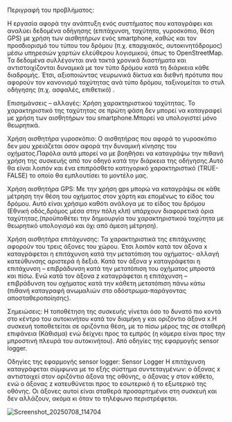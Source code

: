 Περιγραφή του προβλήματος:

Η εργασία αφορά την ανάπτυξη ενός συστήματος που καταγράφει και αναλύει δεδομένα
οδήγησης (επιτάχυνση, ταχύτητα, γυροσκόπιο, θέση GPS) με χρήση των αισθητήρων
ενός smartphone, καθώς και τον προσδιορισμό του τύπου του δρόμου (π.χ.
επαρχιακός, αυτοκινητόδρομος) μέσω υπηρεσιών χαρτών ελεύθερου λογισμικού, όπως
το OpenStreetMap. Τα δεδομένα συλλέγονται ανά τακτά χρονικά διαστήματα και
αντιστοιχίζονται δυναμικά με τον τύπο δρόμου κατά τη διάρκεια κάθε διαδρομής. Έτσι,
αξιοποιώντας νευρωνικά δίκτυα και διεθνή πρότυπα που αφορούν τον κανονισμό
ταχύτητας ανά τύπο δρόμου, ταξινομείται το στυλ οδήγησης (π.χ. ασφαλές, επιθετικό) .

Επισημάνσεις – αλλαγές:
Χρήση χαρακτηριστικού ταχύτητας. Το χαρακτηριστικό της ταχύτητας σε πρώτη φάση
δεν μπορεί να καταγραφεί με χρήση των αισθητήρων του smartphone.Μπορεί να
υπολογιστεί μόνο θεωρητικά.

Χρήση αισθητήρα γυροσκόπιο:
Ο αισθητήρας που αφορά το γυροσκόπιο δεν μου χρειάζεται όσον αφορά την δυναμική
κίνησης του οχήματος.Παρόλα αυτά μπορεί να με βοηθήσει να καταγράψω την πιθανή
χρήση της συσκευής από τον οδηγό κατά την διάρκεια της οδήγησης.Αυτό θα είναι
λοιπόν και ένα επιπρόσθετο κατηγορικό χαρακτηριστικό (TRUE-FALSE) το οποίο θα
εμπλουτίσει το μοντέλο μας.

Χρήση αισθητήρα GPS:
Με την χρήση gps μπορώ να καταγράψω σε κάθε μέτρηση την θέση του οχήματος στον
χάρτη και επομένως το είδος του δρόμου. Αυτό είναι χρήσιμο καθότι ανάλογα με το
είδος του δρόμου (Εθνική οδός,δρόμος μέσα στην πόλη κλπ) υπάρχουν διαφορετικά
όρια ταχύτητας.(προϋποθέτει την δημιουργία του χαρακτηριστικού ταχύτητα με
θεωρητικό υπολογισμό και όχι από άμεση μέτρηση).

Χρήση αισθητήρα επιτάχυνσης:
Τα χαρακτηριστικά της επιτάχυνσης αφορούν του τρεις άξονες του χώρου. Έτσι λοιπόν
κατά τον άξονα x καταγράφεται η επιτάχυνση κατά την μετατόπιση του οχήματος-
αλλαγή κατεύθυνσης αριστερά ή δεξιά. Κατά τον άξονα y καταγράφεται η επιτάχυνση –
επιβράδυνση κατά την μετατόπιση του οχήματος μπροστά και πίσω. Ενώ κατά τον
άξονα z καταγράφεται η επιτάχυνση – επιβράδυνση του οχήματος κατά την κάθετη
μετατόπιση πάνω κάτω (πιθανή καταγραφή ανωμαλιών στο οδόστρωμα-παράγοντας
αποσταθεροποίησης).

Σημειώσεις:
Η τοποθέτηση της συσκευής γίνεται όσο το δυνατό πιο κοντά στο κέντρο του
αυτοκινήτου κατά τον διαμήκη y και οριζόντιο άξονα x.Η συσκευή τοποθετείται σε
οριζόντια θέση, με το πίσω μέρος της σε σταθερή επιφάνεια (Κάθισμα) ενώ δείχνει προς
τα εμπρός (η κάμερα είναι προς την μπροστινή πλευρά του αυτοκινήτου). Από οδηγίες
της εφαρμογής sensor logger.

Οδηγίες της εφαρμογής sensor logger: Sensor Logger
Η επιτάχυνση καταγράφεται σύμφωνα με το εξής σύστημα συντεταγμένων: ο άξονας x
αντιστοιχεί στον οριζόντιο άξονα της οθόνης, ο άξονας y στον κάθετο, ενώ ο άξονας z
κατευθύνεται προς το εσωτερικό ή το εξωτερικό της οθόνης. Οι άξονες αυτοί είναι
σταθερά προσαρτημένοι στη συσκευή και δεν αλλάζουν, ακόμα κι όταν το τηλέφωνο
περιστρέφεται. 

![Screenshot_20250708_114704](https://github.com/user-attachments/assets/768a2bd4-36b3-4cf5-81b3-82620f2ead84)

